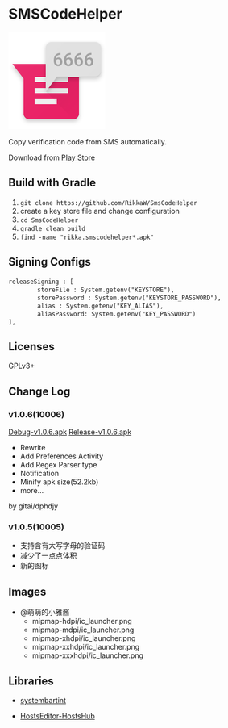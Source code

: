 SMSCodeHelper
===============

![](./app/src/main/res/mipmap-xxxhdpi/ic_launcher.png)

Copy verification code from SMS automatically.


Download from [Play Store](https://play.google.com/store/apps/details?id=rikka.smscodehelper)

## Build with Gradle

1. `git clone https://github.com/RikkaW/SmsCodeHelper`
2.  create a key store file and change configuration
3. `cd SmsCodeHelper`
4. `gradle clean build`
5. `find -name "rikka.smscodehelper*.apk"`

## Signing Configs
```
releaseSigning : [
        storeFile : System.getenv("KEYSTORE"),
        storePassword : System.getenv("KEYSTORE_PASSWORD"),
        alias : System.getenv("KEY_ALIAS"),
        aliasPassword: System.getenv("KEY_PASSWORD")
],
```

## Licenses

GPLv3+

## Change Log

### v1.0.6(10006)

[Debug-v1.0.6.apk](./apk/rikka.smscodehelper-debug-c10006-v1.0.6-t12131130.apk)
[Release-v1.0.6.apk](./apk/rikka.smscodehelper-release-c10006-v1.0.6-t12131130.apk)

* Rewrite
* Add Preferences Activity
* Add Regex Parser type
* Notification
* Minify apk size(52.2kb)
* more...

by gitai/dphdjy

### v1.0.5(10005)

* 支持含有大写字母的验证码
* 减少了一点点体积
* 新的图标

## Images

- @萌萌的小雅酱
	+ mipmap-hdpi/ic_launcher.png
	+ mipmap-mdpi/ic_launcher.png
	+ mipmap-xhdpi/ic_launcher.png
	+ mipmap-xxhdpi/ic_launcher.png
	+ mipmap-xxxhdpi/ic_launcher.png

## Libraries

- [systembartint](https://github.com/jgilfelt/SystemBarTint)

- [HostsEditor-HostsHub](https://github.com/HostsHub/HostsEditor-for-Android)
